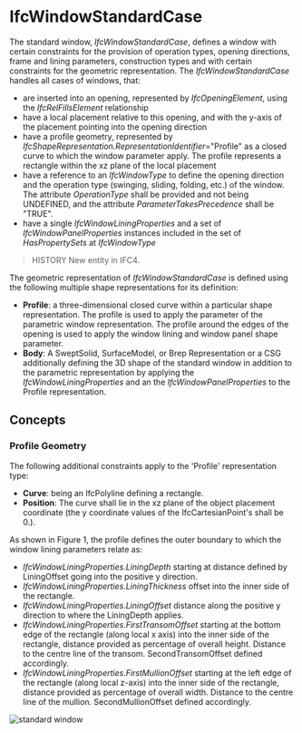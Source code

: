 # IfcWindowStandardCase

The standard window, _IfcWindowStandardCase_, defines a window with certain constraints for the provision of operation types, opening directions, frame and lining parameters, construction types and with certain constraints for the geometric representation. The _IfcWindowStandardCase_ handles all cases of windows, that:

* are inserted into an opening, represented by _IfcOpeningElement_, using the _IfcRelFillsElement_ relationship
* have a local placement relative to this opening, and with the y-axis of the placement pointing into the opening direction
* have a profile geometry, represented by _IfcShapeRepresentation.RepresentationIdentifier_="Profile" as a closed curve to which the window parameter apply. The profile represents a rectangle within the xz plane of the local placement
* have a reference to an _IfcWindowType_ to define the opening direction and the operation type (swinging, sliding, folding, etc.) of the window. The attribute _OperationType_ shall be provided and not being UNDEFINED, and the attribute _ParameterTakesPrecedence_ shall be "TRUE".
* have a single _IfcWindowLiningProperties_ and a set of _IfcWindowPanelProperties_ instances included in the set of _HasPropertySets_ at _IfcWindowType_

> HISTORY  New entity in IFC4.

The geometric representation of _IfcWindowStandardCase_ is defined using the following multiple shape representations for its definition:

* **Profile**: a three-dimensional closed curve within a particular shape representation. The profile is used to apply the parameter of the parametric window representation. The profile around the edges of the opening is used to apply the window lining and window panel shape parameter.
* **Body**: A SweptSolid, SurfaceModel, or Brep Representation or a CSG additionally defining the 3D shape of the standard window in addition to the parametric representation by applying the _IfcWindowLiningProperties_ and an the _IfcWindowPanelProperties_ to the Profile representation.

## Concepts

### Profile Geometry

The following additional constraints apply to the 'Profile' representation type:

* **Curve**: being an IfcPolyline defining a rectangle.
* **Position**: The curve shall lie in the xz plane of the object placement coordinate (the y coordinate values of the IfcCartesianPoint's shall be 0.).

As shown in Figure 1, the profile defines the outer boundary to which the window lining parameters relate as:

* _IfcWindowLiningProperties.LiningDepth_ starting at distance defined by LiningOffset going into the positive y direction.
* _IfcWindowLiningProperties.LiningThickness_ offset into the inner side of the rectangle.
* _IfcWindowLiningProperties.LiningOffset_ distance along the positive y direction to where the LiningDepth applies.
* _IfcWindowLiningProperties.FirstTransomOffset_ starting at the bottom edge of the rectangle (along local x axis) into the inner side of the rectangle, distance provided as percentage of overall height. Distance to the centre line of the transom. SecondTransomOffset defined accordingly.
* _IfcWindowLiningProperties.FirstMullionOffset_ starting at the left edge of the rectangle (along local z-axis) into the inner side of the rectangle, distance provided as percentage of overall width. Distance to the centre line of the mullion. SecondMullionOffset defined accordingly.

![standard window](../../../../figures/ifcwindowstandardcase-01.png "Figure 1 &mdash; Window profile")

